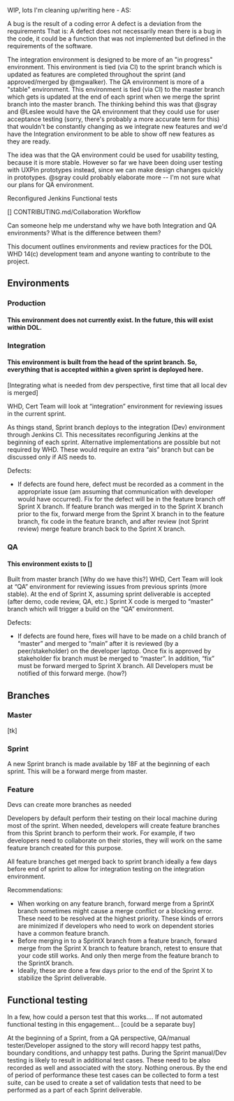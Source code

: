 WIP, lots I'm cleaning up/writing here - AS:

A bug is the result of a coding error
A defect is a deviation from the requirements
That is: A defect does not necessarily mean there is a bug in the code, it could be a function that was not implemented but defined in the requirements of the software.

The integration environment is designed to be more of an "in progress" environment. This environment is tied (via CI) to the sprint branch which is updated as features are completed throughout the sprint (and approved/merged by @mgwalker). The QA environment is more of a "stable" environment. This environment is tied (via CI) to the master branch which gets is updated at the end of each sprint when we merge the sprint branch into the master branch. The thinking behind this was that @sgray and @Leslee would have the QA environment that they could use for user acceptance testing (sorry, there's probably a more accurate term for this) that wouldn't be constantly changing as we integrate new features and we'd have the Integration environment to be able to show off new features as they are ready.

The idea was that the QA environment could be used for usability testing, because it is more stable. However so far we have been doing user testing with UXPin prototypes instead, since we can make design changes quickly in prototypes. @sgray could probably elaborate more -- I'm not sure what our plans for QA environment.

Reconfigured Jenkins
Functional tests


[] CONTRIBUTING.md/Collaboration Workflow

Can someone help me understand why we have both Integration and QA environments? What is the difference between them?

This document outlines environments and review practices for the DOL WHD 14(c) development team and anyone wanting to contribute to the project.


## Environments 

### Production
#### This environment does not currently exist. In the future, this will exist within DOL.

### Integration
#### This environment is built from the head of the sprint branch. So, everything that is accepted within a given sprint is deployed here.
[Integrating what is needed from dev perspective, first time that all local dev is merged]

WHD, Cert Team will look at “integration” environment for reviewing issues in the current sprint.

As things stand, Sprint branch deploys to the integration (Dev) environment through Jenkins CI. This necessitates reconfiguring Jenkins at the beginning of each sprint. Alternative implementations are possible but not required by WHD. These would require an extra “ais” branch but can be discussed only if AIS needs to.

Defects:
 - If defects are found here, defect must be recorded as a comment in the appropriate issue (am assuming that communication with developer would have occurred). Fix for the defect will be in the feature branch off Sprint X branch. If feature branch was merged in to the Sprint X branch prior to the fix, forward merge from the Sprint X branch in to the feature branch, fix code in the feature branch, and after review (not Sprint review) merge feature branch back to the Sprint X branch.


### QA
#### This environment exists to []
Built from master branch
[Why do we have this?]
WHD, Cert Team will look at “QA” environment for reviewing issues from previous sprints (more stable).
At the end of Sprint X, assuming sprint deliverable is accepted (after demo, code review, QA, etc.) Sprint X code is merged to “master” branch which will trigger a build on the “QA” environment.

Defects: 
 - If defects are found here, fixes will have to be made on a child branch of “master” and merged to “main” after it is reviewed (by a peer/stakeholder) on the developer laptop. Once fix is approved by stakeholder fix branch must be merged to “master”. In addition, “fix” must be forward merged to Sprint X branch. All Developers must be notified of this forward merge. (how?)


## Branches

### Master 

[tk]

### Sprint 

A new Sprint branch is made available by 18F at the beginning of each sprint. This will be a forward merge from master.


### Feature 

Devs can create more branches as needed

Developers by default perform their testing on their local machine during most of the sprint. When needed, developers will create feature branches from this Sprint branch to perform their work. For example, if two developers need to collaborate on their stories, they will work on the same feature branch created for this purpose.

All feature branches get merged back to sprint branch ideally a few days before end of sprint to allow for integration testing on the integration environment.

Recommendations:
 - When working on any feature branch, forward merge from a SprintX branch sometimes might cause a merge conflict or a blocking error. These need to be resolved at the highest priority. These kinds of errors are minimized if developers who need to work on dependent stories have a common feature branch.
  - Before merging in to a SprintX branch from a feature branch, forward merge from the Sprint X branch to feature branch, retest to ensure that your code still works. And only then merge from the feature branch to the SprintX branch. 
   - Ideally, these are done a few days prior to the end of the Sprint X to stabilize the Sprint deliverable.


## Functional testing

In a few, how could a person test that this works....
If not automated functional testing in this engagement...
[could be a separate buy] 

At the beginning of a Sprint, from a QA perspective, QA/manual tester/Developer assigned to the story will record happy test paths, boundary conditions, and unhappy test paths. During the Sprint manual/Dev testing is likely to result in additional test cases. These need to be also recorded as well and associated with the story. Nothing onerous. By the end of period of performance these test cases can be collected to form a test suite, can be used to create a set of validation tests that need to be performed as a part of each Sprint deliverable.
